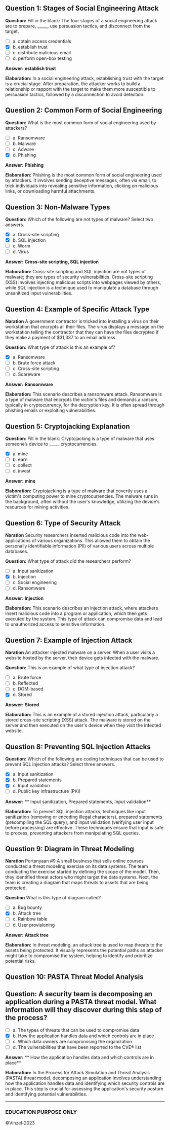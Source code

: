 ## Question 1: Stages of Social Engineering Attack
**Question:** Fill in the blank: The four stages of a social engineering attack are to prepare, _____, use persuasion tactics, and disconnect from the target.

- [ ] a. obtain access credentials
- [X] b. establish trust
- [ ] c. distribute malicious email
- [ ] d. perform open-box testing

**Answer:** **establish trust**

**Elaboration:**  In a social engineering attack, establishing trust with the target is a crucial stage. After preparation, the attacker works to build a relationship or rapport with the target to make them more susceptible to persuasion tactics, followed by a disconnection to avoid detection.

## Question 2: Common Form of Social Engineering
**Question:** What is the most common form of social engineering used by attackers?

- [ ] a. Ransomware
- [ ] b. Malware
- [ ] c. Adware
- [X] d. Phishing

**Answer:** **Phishing**

**Elaboration:** Phishing is the most common form of social engineering used by attackers. It involves sending deceptive messages, often via email, to trick individuals into revealing sensitive information, clicking on malicious links, or downloading harmful attachments.

## Question 3: Non-Malware Types
**Question:** Which of the following are not types of malware? Select two answers.

- [X] a. Cross-site scripting
- [X] b. SQL injection
- [ ] c. Worm
- [ ] d. Virus

**Answer:** **Cross-site scripting, SQL injection**

**Elaboration:** Cross-site scripting and SQL injection are not types of malware; they are types of security vulnerabilities. Cross-site scripting (XSS) involves injecting malicious scripts into webpages viewed by others, while SQL injection is a technique used to manipulate a database through unsanitized input vulnerabilities.

## Question 4: Example of Specific Attack Type
**Naration** A government contractor is tricked into installing a virus on their workstation that encrypts all their files. The virus displays a message on the workstation telling the contractor that they can have the files decrypted if they make a payment of $31,337 to an email address.

**Question:** What type of attack is this an example of?

- [X] a. Ransomware
- [ ] b. Brute force attack
- [ ] c. Cross-site scripting
- [ ] d. Scareware

**Answer:** **Ransomware**

**Elaboration:** This scenario describes a ransomware attack. Ransomware is a type of malware that encrypts the victim's files and demands a ransom, typically in cryptocurrency, for the decryption key. It is often spread through phishing emails or exploiting vulnerabilities.

## Question 5: Cryptojacking Explanation
**Question:** Fill in the blank: Cryptojacking is a type of malware that uses someone’s device to _____ cryptocurrencies.

- [X] a. mine
- [ ] b. earn
- [ ] c. collect
- [ ] d. invest

**Answer:** **mine**

**Elaboration:** Cryptojacking is a type of malware that covertly uses a victim's computing power to mine cryptocurrencies. The malware runs in the background, often without the user's knowledge, utilizing the device's resources for mining activities.

## Question 6: Type of Security Attack
**Naration** Security researchers inserted malicious code into the web-applications of various organizations. This allowed them to obtain the personally identifiable information (PII) of various users across multiple databases.

**Question:** What type of attack did the researchers perform?

- [ ] a. Input sanitization
- [X] b. Injection
- [ ] c. Social engineering
- [ ] d. Ransomware

**Answer:** **Injection**

**Elaboration:**  This scenario describes an injection attack, where attackers insert malicious code into a program or application, which then gets executed by the system. This type of attack can compromise data and lead to unauthorized access to sensitive information.

## Question 7: Example of Injection Attack
**Naration** An attacker injected malware on a server. When a user visits a website hosted by the server, their device gets infected with the malware.

**Question:** This is an example of what type of injection attack?

- [ ] a. Brute force
- [ ] b. Reflected
- [ ] c. DOM-based
- [X] d. Stored

**Answer:** **Stored**

**Elaboration:** This is an example of a stored injection attack, particularly a stored cross-site scripting (XSS) attack. The malware is stored on the server and then executed on the user's device when they visit the infected website.

## Question 8: Preventing SQL Injection Attacks
**Question:** Which of the following are coding techniques that can be used to prevent SQL injection attacks? Select three answers.

- [X] a. Input sanitization
- [X] b. Prepared statements
- [X] c. Input validation
- [ ] d. Public key infrastructure (PKI)

**Answer:** ** Input sanitization, Prepared statements, Input validation**

**Elaboration:** To prevent SQL injection attacks, techniques like input sanitization (removing or encoding illegal characters), prepared statements (precompiling the SQL query), and input validation (verifying user input before processing) are effective. These techniques ensure that input is safe to process, preventing attackers from manipulating SQL queries.

## Question 9: Diagram in Threat Modeling
**Naration** Pertanyaan #9
A small business that sells online courses conducted a threat modeling exercise on its data systems. The team conducting the exercise started by defining the scope of the model. Then, they identified threat actors who might target the data systems. Next, the team is creating a diagram that maps threats to assets that are being protected.

**Question** What is this type of diagram called?

- [ ] a. Bug bounty
- [X] b. Attack tree
- [ ] c. Rainbow table
- [ ] d. User provisioning

**Answer:** **Attack tree**

**Elaboration:**  In threat modeling, an attack tree is used to map threats to the assets being protected. It visually represents the potential paths an attacker might take to compromise the system, helping to identify and prioritize potential risks.

## Question 10: PASTA Threat Model Analysis
## Question: A security team is decomposing an application during a PASTA threat model. What information will they discover during this step of the process?

- [ ] a. The types of threats that can be used to compromise data
- [X] b. How the application handles data and which controls are in place
- [ ] c. Which data owners are compromising the organization
- [ ] d. The vulnerabilities that have been reported to the CVE® list

**Answer:** ** How the application handles data and which controls are in place**

**Elaboration:** In the Process for Attack Simulation and Threat Analysis (PASTA) threat model, decomposing an application involves understanding how the application handles data and identifying which security controls are in place. This step is crucial for assessing the application's security posture and identifying potential vulnerabilities.

---------------
### EDUCATION PURPOSE ONLY
©Vinzel-2023
